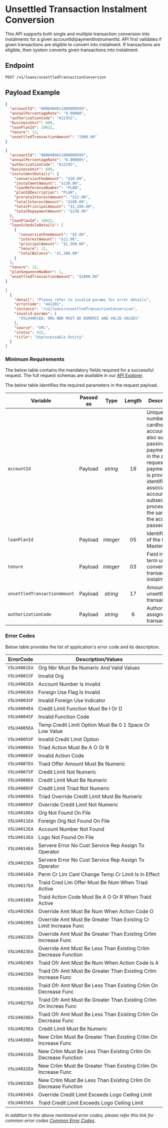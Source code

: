 # Unsettled Transaction Instalment Conversion

This API supports both single and multiple transaction conversion into instalments for a given accountId/paymentInstrumentId. API first validates if given transactions are eligible to convert into instalment. If transactions are eligible, then system converts given transactions into instalment.

## Endpoint

`POST /v1/loans/unsettledTransactionConversion`

## Payload Example

<!--
type: tab
titles: Request, Response, Error
-->

```json
{
  "accountId": "0006000011000000509",
  "annualPercentageRate": "0.00000",
  "authorizationCode": "A12352",
  "businessUnit": 600,
  "loanPlanId": 10012,
  "tenure": 12,
  "unsettledTransactionAmount": "1000.00"
}
```

<!--
type: tab
-->

```json
{
  "accountId": "0006000011000000509",
  "annualPercentageRate": "0.00000%",
  "authorizationCode": "A12345",
  "businessUnit": 600,
  "instalmentDetails": {
    "conversionFeeAmount": "$10.00",
    "instalmentAmount": "$130.00",
    "loanReferenceNumber": "PLAN",
    "planIdDescription": "PLAN",
    "prorataInterestAmount": "$12.00",
    "totalInterestAmount": "$100.00",
    "totalPrincipalAmount": "$1,200.00",
    "totalRepaymentAmount": "$130.00"
  },
  "loanPlanId": 10012,
  "loanScheduleDetails": [
    {
      "conversionFeeAmount": "$5.00",
      "interestAmount": "$12.00",
      "principalAmount": "$1,500.00",
      "tenure": 12,
      "totalBalance": "$1,200.00"
    }
  ],
  "tenure": 12,
  "planSequenceNumber": 1,
  "unsettledTransactionAmount": "$1000.00"
}
```
<!--
type: tab
-->

```json
[
  {
    "detail": "Please refer to invalid-params for error details",
    "errorCode": "442201",
    "instance": "/v1/loans/unsettledTransactionConversion",
    "invalid-params": [
      "V5LU4001EA: ORG NBR MUST BE NUMERIC AND VALID VALUES"
    ],
    "source": "VPL",
    "status": 422,
    "title": "Unprocessable Entity"
  }
]
```

<!--
 type: tab-end
-->

### Minimum Requirements

The below table contains the mandatory fields required for a successful request. The full request schemas are available in our [API Explorer](../api/?type=post&path=/v1/loans/unsettledTransactionConversion).

The below table identifies the required parameters in the request payload.

| Variable | Passed as | Type | Length | Description/Values |
| -------- | :-------: | :--: | :------------: | ------------------ |
| `accountId` | Payload | *string* | 19 | Unique identification number for cardholder billing account. This API also supports passing the paymentInstrumentId in the accountId in request. When paymentInstrumentId is provided, system identifies the associated accountId. The subsequent processing remain the same as when the accountId is passed.|
| `loanPlanId` | Payload  | *integer* | 05 | Identification number of the Credit Plan Master entity.|
| `tenure` | Payload | *integer* | 03 | Field indicates the term used while converting transaction into instalment.|
| `unsettledTransactionAmount` | Payload | *string* | 17 | Amount of the unsettled transaction.|
| `authorizationCode` | Payload | *string* | 6 | Authorization code assigned to the transaction.|

### Error Codes

Below table provides the list of application's error code and its description.

| ErrorCode |  Description/Values |
| --------  | ------------------ |
| `V5LU4001EA` |Org Nbr Must Be Numeric And Valid Values |                         
| `V5LU4001SF` |Invalid Org |                                                      
| `V5LU4002EA` |Account Number Is Invalid |                                       
| `V5LU4003EA` |Foreign Use Flag Is Invalid |                                      
| `V5LU4003SF` |Invalid Foreign Use Indicator |                                    
| `V5LU4004EA` |Credit Limit Function Must Be I Or D |                             
| `V5LU4004SF` |Invalid Function Code |                                            
| `V5LU4005EA` |Temp Credit Limit Option Must Be 0 1 Space Or Low Value |          
| `V5LU4005SF` |Invalid Credit Limit Option |                                      
| `V5LU4006EA` |Triad Action Must Be A O Or R |                                   
| `V5LU4006SF` |Invalid Action Code |                                              
| `V5LU4007EA` |Traid Offer Amount Must Be Numeric |                               
| `V5LU4007SF` |Credit Limit Not Numeric |                                         
| `V5LU4008EA` |Credit Limit Must Be Numeric |                                     
| `V5LU4008SF` |Credit Limit Triad Not Numeric |                                   
| `V5LU4009EA` |Triad Override Credit Limit Must Be Numeric |                      
| `V5LU4009SF` |Override Credit Limit Not Numeric |                                
| `V5LU4010EA` |Org Not Found On File |                                            
| `V5LU4011EA` |Foreign Org Not Found On File |                                   
| `V5LU4012EA` |Account Number Not Found |                                         
| `V5LU4013EA` |Logo Not Found On File |                                           
| `V5LU4014EA` |Servere Error No Cust Service Rep Assign To Operator |             
| `V5LU4015EA` |Servere Error No Cust Service Rep Assign To Operator |             
| `V5LU4016EA` |Perm Cr Lim Cant Change Temp Cr Limit Is In Effect |               
| `V5LU4017EA` |Traid Cred Lim Offer Must Be Num When Triad Active |               
| `V5LU4018EA` |Traid Action Code Must Be A O Or R When Traid Active |             
| `V5LU4019EA` |Override Amt Must Be Num When Action Code O |                      
| `V5LU4020EA` |Override Amt Must Be Greater Than Existing Cr Limit Increase Func |
| `V5LU4022EA` |Override Amt Must Be Greater Than Existing Crlim Increase Func |   
| `V5LU4023EA` |Override Amt Must Be Less Than Existing Crlim Decrease Function |  
| `V5LU4024EA` |Traid Ofr Amt Must Be Num When Action Code Is A |                  
| `V5LU4025EA` |Traid Ofr Amt Must Be Greater Than Existing Crlim Increase Func |  
| `V5LU4026EA` |Traid Ofr Amt Must Be Less Than Existing Crlim On Decrease Func |  
| `V5LU4027EA` |Traid Ofr Amt Must Be Greater Than Existing Crlim On Increas Func |
| `V5LU4028EA` |Traid Ofr Amt Must Be Less Than Existing Crlim On Decrease Func |  
| `V5LU4029EA` |Credit Limit Must Be Numeric |                                     
| `V5LU4030EA` |New Crlim Must Be Greater Than Existing Crlim On Increase Func |   
| `V5LU4031EA` |New Crlim Must Be Less Than Existing Crlim On Decrease Function |  
| `V5LU4032EA` |New Crlim Must Be Greater Than Existing Crlim On Increase Func |   
| `V5LU4033EA` |New Crlim Must Be Less Than Existing Crlim On Decrease Function |  
| `V5LU4034EA` |Override Credit Limit Exceeds Logo Ceiling Limit |                 
| `V5LU4035EA` |Traid Credit Limit Exceeds Logo Ceiling Limit | 

*In addition to the above mentioned error codes, please refer this link for common error codes [Common Error Codes](?path=docs/Common_Error_Code.md).*
